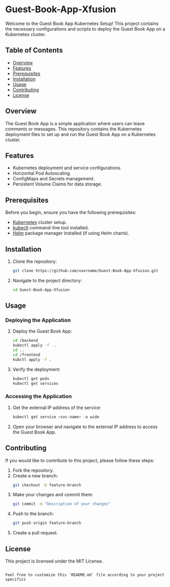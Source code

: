 # Guest-Book-App-Xfusion

Welcome to the Guest Book App Kubernetes Setup! This project contains the necessary configurations and scripts to deploy the Guest Book App on a Kubernetes cluster.

## Table of Contents
- [Overview](#overview)
- [Features](#features)
- [Prerequisites](#prerequisites)
- [Installation](#installation)
- [Usage](#usage)
- [Contributing](#contributing)
- [License](#license)

## Overview

The Guest Book App is a simple application where users can leave comments or messages. This repository contains the Kubernetes deployment files to set up and run the Guest Book App on a Kubernetes cluster.

## Features

- Kubernetes deployment and service configurations.
- Horizontal Pod Autoscaling.
- ConfigMaps and Secrets management.
- Persistent Volume Claims for data storage.

## Prerequisites

Before you begin, ensure you have the following prerequisites:

- [Kubernetes](https://kubernetes.io/) cluster setup.
- [kubectl](https://kubernetes.io/docs/tasks/tools/install-kubectl/) command-line tool installed.
- [Helm](https://helm.sh/) package manager installed (if using Helm charts).

## Installation

1. Clone the repository:
   ```sh
   git clone https://github.com/username/Guest-Book-App-Xfusion.git
   ```
2. Navigate to the project directory:
   ```sh
   cd Guest-Book-App-Xfusion
   ```

## Usage

### Deploying the Application


2. Deploy the Guest Book App:
   ```sh
   cd /backend 
   kubectl apply -f  .
   cd ..
   cd /frontend
   kubctl apply -f .
   ```

3. Verify the deployment:
   ```sh
   kubectl get pods
   kubectl get services
   ```

### Accessing the Application

1. Get the external IP address of the service:
   ```sh
   kubectl get service <svc-name> -o wide
   ```

2. Open your browser and navigate to the external IP address to access the Guest Book App.

## Contributing

If you would like to contribute to this project, please follow these steps:

1. Fork the repository.
2. Create a new branch:
   ```sh
   git checkout -b feature-branch
   ```
3. Make your changes and commit them:
   ```sh
   git commit -m "Description of your changes"
   ```
4. Push to the branch:
   ```sh
   git push origin feature-branch
   ```
5. Create a pull request.

## License

This project is licensed under the MIT License.
```

Feel free to customize this `README.md` file according to your project specifics
